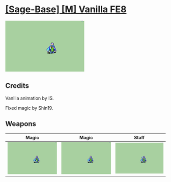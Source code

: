 # [\[Sage-Base\] \[M\] Vanilla FE8](./)
 

<img src="./6.%20Magic/Magic_000.png" alt="[Sage-Base] [M] Vanilla FE8 standing" />

## Credits

Vanilla animation by IS.

Fixed magic by Shin19.

## Weapons
 

|Magic |Magic |Staff |
|  :---: | :---: | :---: |
| <img alt="Magic animation" src="./6.%20Magic/Magic.gif" /> | <img alt="Magic animation" src="./6.%20Magic%20(Fixed)%20%7BShin19%7D/Magic.gif" /> | <img alt="Staff animation" src="./7.%20Staff/Staff.gif" /> |
